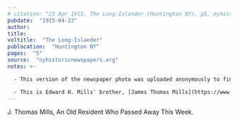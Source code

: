 ```yaml
---
# citation: "23 Apr 1915, The Long-Islander (Huntington NY), p5, nyhistoricnewspapers.org"
pubdate:  "1915-04-23"
author: 
title: 
voltitle:  "The Long-Islander"
publocation:  "Huntington NY"
pages:  "5"
source:  "nyhistoricnewspapers.org"
notes: >-

  - This version of the newspaper photo was uploaded anonymously to findagrave.com.

  - This is Edward H. Mills' brother, [James Thomas Mills](https://www.findagrave.com/memorial/74905990/james-thomas-mills), born 13 Feb 1827 in New York City, died 22 Apr 1915 in Huntington NY.
---
```


J. Thomas Mills, An Old Resident Who Passed Away This Week.
